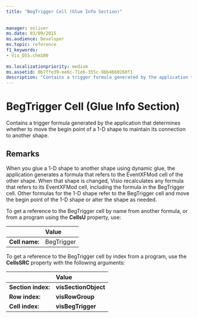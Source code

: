 ```yaml
---
title: "BegTrigger Cell (Glue Info Section)"
 
 
manager: soliver
ms.date: 03/09/2015
ms.audience: Developer
ms.topic: reference
f1_keywords:
- Vis_DSS.chm100
 
ms.localizationpriority: medium
ms.assetid: 0b7ffe39-ee6c-71eb-355c-9bb4660260f1
description: "Contains a trigger formula generated by the application that determines whether to move the begin point of a 1-D shape to maintain its connection to another shape."
---
```


# BegTrigger Cell (Glue Info Section)

Contains a trigger formula generated by the application that determines whether to move the begin point of a 1-D shape to maintain its connection to another shape.
  
## Remarks

When you glue a 1-D shape to another shape using dynamic glue, the application generates a formula that refers to the EventXFMod cell of the other shape. When that shape is changed, Visio recalculates any formula that refers to its EventXFMod cell, including the formula in the BegTrigger cell. Other formulas for the 1-D shape refer to the BegTrigger cell and move the begin point of the 1-D shape or alter the shape as needed.
  
To get a reference to the BegTrigger cell by name from another formula, or from a program using the **CellsU** property, use: 
  
||Value |
|:-----|:-----|
| **Cell name:**  <br/> | BegTrigger  <br/> |
   
To get a reference to the BegTrigger cell by index from a program, use the **CellsSRC** property with the following arguments: 
  
||Value |
|:-----|:-----|
| **Section index:**  <br/> |**visSectionObject** <br/> |
| **Row index:**  <br/> |**visRowGroup** <br/> |
| **Cell index:**  <br/> |**visBegTrigger** <br/> |
   

